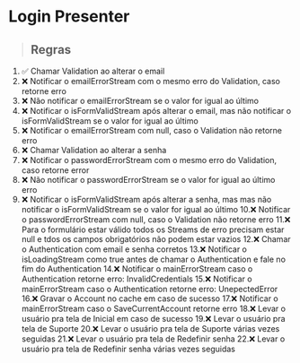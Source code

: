 # Login Presenter

> ## Regras
1. ✅ Chamar Validation ao alterar o email
2. ❌ Notificar o emailErrorStream com o mesmo erro do Validation, caso retorne 
erro
3. ❌ Não notificar o emailErrorStream se o valor for igual ao último
4. ❌ Notificar o isFormValidStream após alterar o email, mas não notificar o isFormValidStream se o valor for igual ao último
5. ❌ Notificar o emailErrorStream com null, caso o Validation não retorne erro
6. ❌ Chamar Validation ao alterar a senha
7. ❌ Notificar o passwordErrorStream com o mesmo erro do Validation, caso 
retorne error
8. ❌ Não notificar o passwordErrorStream se o valor for igual ao último
erro
9. ❌ Notificar o isFormValidStream após alterar a senha, mas mas não notificar 
o isFormValidStream se o valor for igual ao último
10.❌ Notificar o passwordErrorStream com null, caso o Validation não retorne erro
11.❌ Para o formulário estar válido todos os Streams de erro precisam estar null 
e tdos os campos obrigatórios não podem estar vazios
12.❌ Chamar o Authentication com email e senha corretos
13.❌ Notificar o isLoadingStream como true antes de chamar o Authentication e 
fale no fim do Authentication
14.❌ Notificar o mainErrorStream caso o Authentication retorne erro: InvalidCredentials 
15.❌ Notificar o mainErrorStream caso o Authentication retorne erro: 
UnepectedError
16.❌ Gravar o Account no cache em caso de sucesso
17.❌ Notificar o mainErrorStream caso o SaveCurrentAccount retorne erro
18.❌ Levar o usuário pra tela de Inicial em caso de sucesso
19.❌ Levar o usuário pra tela de Suporte
20.❌ Levar o usuário pra tela de Suporte várias vezes seguidas
21.❌ Levar o usuário pra tela de Redefinir senha
22.❌ Levar o usuário pra tela de Redefinir senha várias vezes seguidas